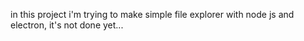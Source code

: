 in this project i'm trying to make simple file explorer with node js and electron, it's not done yet...
